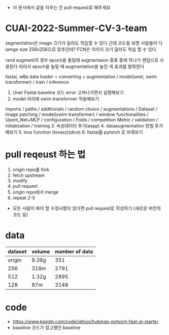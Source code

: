 * 이 문서에서 글을 지우는 건 pull request로 해주세요

# CUAI-2022-Summer-CV-3-team
segmentation은 image 크기가 달라도 학습할 수 있다
근데 코드들 보면 사람들이 다 iamge size 256x256으로 맞추던데?
FCN은 이미지 크기 달라도 학습 할 수 있다

rand augment의 경우 epoch을 돌릴때 augmentaion 종류 중에 하나가 랜덤으로 사용된다
따라서 epoch을 늘릴 때 augmentation을 늘린 게 효과를 발휘한다

fastai, w&b
data loader + converting + augmentation / model(unet, swim transformer) / train / inference

1. Unet Fastai baseline 코드 error 고쳐나가면서 실행해보기
2. model 자리에 swim transformer 적용해보기
<Swim Transformer>
imports / paths / additionals / random choice / augmentations / Dataset / image patching / model(swim transformer) / window functionalities / Upent_Net+MLP / configuration / Folds  / competition Metric  / validation / initialization / training
3. 속성데이터 추가(aspp)
4. dataaugmentation 방법 추가해보기
5. loss function (lovasz)(dice) 
6. fastai를 pytorch 로 바꿔보기

# pull reqeust 하는 법
1. origin repo를 fork
2. fetch upstream
3. modify
4. pull request
5. origin repo에서 merge
6. repeat 2-5
 * 모든 사람이 봐야 할 수정사항이 있다면 pull request로 작성하기 (새로운 버전의 코드 등)

# data
|dataset|volume|number of data|
|------|---|---|
|origin|9.39g|351|
|256|318m|2791|
|512|1.32g|2895|
|128|87m|3148|

# code
 * https://www.kaggle.com/code/iafoss/hubmap-pytorch-fast-ai-starter 
  * baseline 코드가 참고했던 baseline
